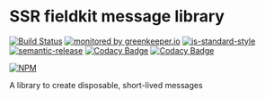 # SSR fieldkit message library

[![Build Status](https://travis-ci.org/ssr-example/message.svg?branch=master)](https://travis-ci.org/ssr-example/message)
[![monitored by greenkeeper.io](https://img.shields.io/badge/greenkeeper.io-monitored-brightgreen.svg)](http://greenkeeper.io/) 
[![js-standard-style](https://img.shields.io/badge/code%20style-standard-brightgreen.svg)](http://standardjs.com/)
[![semantic-release](https://img.shields.io/badge/semver-semantic%20release-e10079.svg)](https://github.com/semantic-release/semantic-release)
[![Codacy Badge](https://api.codacy.com/project/badge/Grade/de2d59baf8074f3bac2fd16ee557dacf)](https://www.codacy.com/app/ssr-example/message?utm_source=github.com&amp;utm_medium=referral&amp;utm_content=ssr-example/message&amp;utm_campaign=Badge_Grade)
[![Codacy Badge](https://api.codacy.com/project/badge/Coverage/de2d59baf8074f3bac2fd16ee557dacf)](https://www.codacy.com/app/ssr-example/message?utm_source=github.com&amp;utm_medium=referral&amp;utm_content=ssr-example/message&amp;utm_campaign=Badge_Coverage)

[![NPM](https://nodei.co/npm/ssr-fieldkit-message.png?downloads=true&downloadRank=true&stars=true)](https://nodei.co/npm/ssr-fieldkit-message/)

A library to create disposable, short-lived messages
